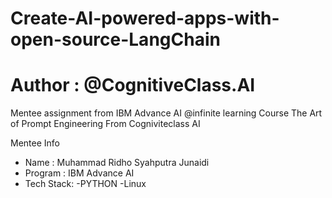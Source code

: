 # Create-AI-powered-apps-with-open-source-LangChain
# Author : @CognitiveClass.AI

Mentee assignment from IBM Advance AI @infinite learning Course The Art of Prompt Engineering From Cogniviteclass AI

Mentee Info
- Name : Muhammad Ridho Syahputra Junaidi
- Program : IBM Advance AI
- Tech Stack: -PYTHON -Linux
